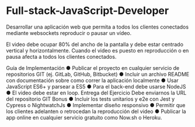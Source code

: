 # Full-stack-JavaScript-Developer
Desarrollar una aplicación web que permita a todos los clientes conectados mediante websockets reproducir o pausar un vídeo.

El video debe ocupar 80% del ancho de la pantalla y debe estar centrado vertical y
horizontalmente. Cuando el video es puesto en reproducción o en pausa
afecta a todos los clientes conectados.

Guía de Implementación
● Publicar el proyecto en cualquier servicio de repositorios GIT (ej.
GitLab, GitHub, Bitbucket)
● Incluir un archivo README con documentación sobre como correr la
aplicación localmente
● Usar JavaScript ES6+ y parsear a ES5
● Para el back-end debe usarse NodeJS
● El video debe estar en loop.
Entrega del Ejercicio
Debe enviarnos la URL del repositorio GIT
Bonus
● Incluir los tests unitarios y e2e con Jest y Cypress o NightwatchJs
● Implementar diseño responsivo
● Permitir que los clientes adelanten o retrocedan la reproducción del
video
● Publicar la app online en cualquier servicio gratuito como Now.sh o
Heroku.
